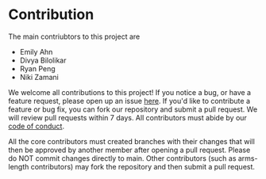 # Contribution

The main contriubtors to this project are
* Emily Ahn
* Divya Bilolikar
* Ryan Peng
* Niki Zamani

We welcome all contributions to this project! If you notice a bug, or have a feature request,  please open up an issue [here](https://github.com/DSCI-310/DSCI-310-Group-2/issues). If you'd like to contribute a feature or bug fix, you can fork our repository and submit a pull request. We will review pull requests within 7 days. All contributors must abide by our [code of conduct](CODE_OF_CONDUCT.md).

All the core contributors must created branches with their changes that will then be approved by another member after opening a pull request. Please do NOT commit changes directly to main. Other contributors (such as arms-length contributors) may fork the repository and then submit a pull request.
